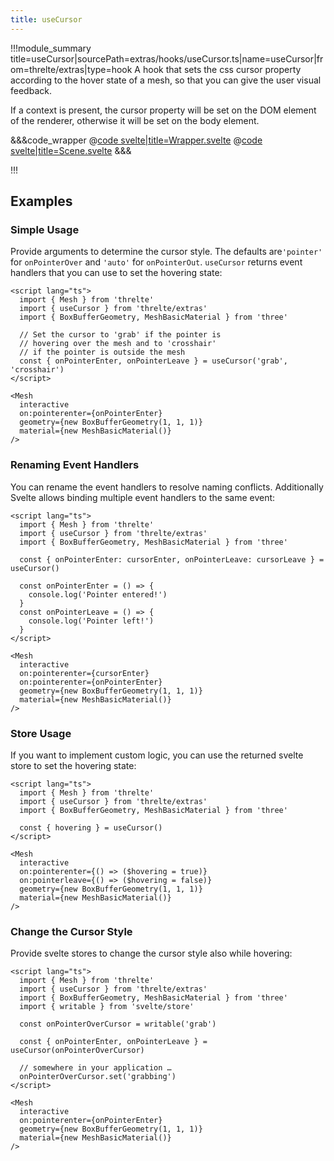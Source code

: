 ```yaml
---
title: useCursor
---
```


<script lang="ts">
import Wrapper from '$examples/extras/use-cursor/Wrapper.svelte'
</script>

!!!module_summary title=useCursor|sourcePath=extras/hooks/useCursor.ts|name=useCursor|from=threlte/extras|type=hook
A hook that sets the css cursor property according to the hover state of a mesh, so that you can give the user visual feedback.

If a context is present, the cursor property will be set on the DOM element of the renderer, otherwise it will be set on the body element.

<ExampleWrapper>
  <Wrapper />
</ExampleWrapper>

&&&code_wrapper
@[code svelte|title=Wrapper.svelte](../../../../examples/extras/use-cursor/Wrapper.svelte)
@[code svelte|title=Scene.svelte](../../../../examples/extras/use-cursor/Scene.svelte)
&&&

!!!

## Examples <!-- omit in toc -->

### Simple Usage

Provide arguments to determine the cursor style. The defaults are`'pointer'` for `onPointerOver` and `'auto'` for `onPointerOut`. `useCursor` returns event handlers that you can use to set the hovering state:

```svelte
<script lang="ts">
  import { Mesh } from 'threlte'
  import { useCursor } from 'threlte/extras'
  import { BoxBufferGeometry, MeshBasicMaterial } from 'three'

  // Set the cursor to 'grab' if the pointer is
  // hovering over the mesh and to 'crosshair'
  // if the pointer is outside the mesh
  const { onPointerEnter, onPointerLeave } = useCursor('grab', 'crosshair')
</script>

<Mesh
  interactive
  on:pointerenter={onPointerEnter}
  geometry={new BoxBufferGeometry(1, 1, 1)}
  material={new MeshBasicMaterial()}
/>
```

### Renaming Event Handlers

You can rename the event handlers to resolve naming conflicts. Additionally Svelte allows binding multiple event handlers to the same event:

```svelte
<script lang="ts">
  import { Mesh } from 'threlte'
  import { useCursor } from 'threlte/extras'
  import { BoxBufferGeometry, MeshBasicMaterial } from 'three'

  const { onPointerEnter: cursorEnter, onPointerLeave: cursorLeave } = useCursor()

  const onPointerEnter = () => {
    console.log('Pointer entered!')
  }
  const onPointerLeave = () => {
    console.log('Pointer left!')
  }
</script>

<Mesh
  interactive
  on:pointerenter={cursorEnter}
  on:pointerenter={onPointerEnter}
  geometry={new BoxBufferGeometry(1, 1, 1)}
  material={new MeshBasicMaterial()}
/>
```

### Store Usage

If you want to implement custom logic, you can use the returned svelte store to set the hovering state:

```svelte
<script lang="ts">
  import { Mesh } from 'threlte'
  import { useCursor } from 'threlte/extras'
  import { BoxBufferGeometry, MeshBasicMaterial } from 'three'

  const { hovering } = useCursor()
</script>

<Mesh
  interactive
  on:pointerenter={() => ($hovering = true)}
  on:pointerleave={() => ($hovering = false)}
  geometry={new BoxBufferGeometry(1, 1, 1)}
  material={new MeshBasicMaterial()}
/>
```

### Change the Cursor Style

Provide svelte stores to change the cursor style also while hovering:

```svelte
<script lang="ts">
  import { Mesh } from 'threlte'
  import { useCursor } from 'threlte/extras'
  import { BoxBufferGeometry, MeshBasicMaterial } from 'three'
  import { writable } from 'svelte/store'

  const onPointerOverCursor = writable('grab')

  const { onPointerEnter, onPointerLeave } = useCursor(onPointerOverCursor)

  // somewhere in your application …
  onPointerOverCursor.set('grabbing')
</script>

<Mesh
  interactive
  on:pointerenter={onPointerEnter}
  geometry={new BoxBufferGeometry(1, 1, 1)}
  material={new MeshBasicMaterial()}
/>
```
